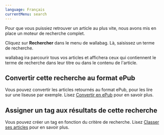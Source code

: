 ```yaml
---
language: Français
currentMenu: search
---
```


Pour que vous puissiez retrouver un article au plus vite, nous avons mis en place un moteur de recherche complet. 

Cliquez sur **Rechercher** dans le menu de wallabag. Là, saisissez un terme de recherche. 

wallabag ira parcourir tous vos articles et affichera ceux qui contiennent le terme de recherche dans leur titre ou dans le contenu de l'article. 

## Convertir cette recherche au format ePub
Vous pouvez convertir les articles retournés au format ePub, pour les lire sur une liseuse par exemple. Lisez [Convertir en ePub](/fr/Documentation_utilisateur/Convertir_en_ePub) pour en savoir plus.

## Assigner un tag aux résultats de cette recherche
Vous pouvez créer un tag en fonction du critère de recherche. Lisez [Classer ses articles](/fr/Documentation_utilisateur/Classer_ses_articles) pour en savoir plus.